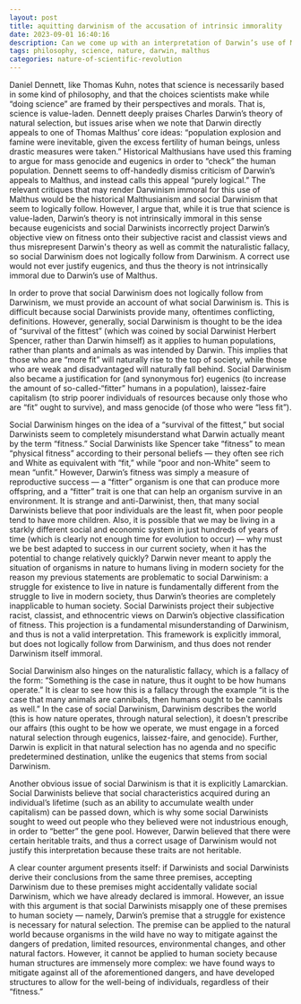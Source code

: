 ```yaml
---
layout: post
title: aquitting darwinism of the accusation of intrinsic immorality
date: 2023-09-01 16:40:16
description: Can we come up with an interpretation of Darwin’s use of Malthus which preserves our understanding of Darwin as true, but saves the theory from being intrinsically immoral?
tags: philosophy, science, nature, darwin, malthus
categories: nature-of-scientific-revolution
---
```


Daniel Dennett, like Thomas Kuhn, notes that science is necessarily based in some kind of philosophy, and that the choices scientists make while “doing science” are framed by their perspectives and morals. That is, science is value-laden. Dennett deeply praises Charles Darwin’s theory of natural selection, but issues arise when we note that Darwin directly appeals to one of Thomas Malthus’ core ideas: “population explosion and famine were inevitable, given the excess fertility of human beings, unless drastic measures were taken.” Historical Malthusians have used this framing to argue for mass genocide and eugenics in order to “check” the human population. Dennett seems to off-handedly dismiss criticism of Darwin’s appeals to Malthus, and instead calls this appeal “purely logical.” The relevant critiques that may render Darwinism immoral for this use of Malthus would be the historical Malthusianism and social Darwinism that seem to logically follow. However, I argue that, while it is true that science is value-laden, Darwin’s theory is not intrinsically immoral in this sense because eugenicists and social Darwinists incorrectly project Darwin’s objective view on fitness onto their subjective racist and classist views and thus misrepresent Darwin's theory as well as commit the naturalistic fallacy, so social Darwinism does not logically follow from Darwinism. A correct use would not ever justify eugenics, and thus the theory is not intrinsically immoral due to Darwin’s use of Malthus. 

In order to prove that social Darwinism does not logically follow from Darwinism, we must provide an account of what social Darwinism is. This is difficult because social Darwinists provide many, oftentimes conflicting, definitions. However, generally, social Darwinism is thought to be the idea of “survival of the fittest” (which was coined by social Darwinist Herbert Spencer, rather than Darwin himself) as it applies to human populations, rather than plants and animals as was intended by Darwin. This implies that those who are “more fit” will naturally rise to the top of society, while those who are weak and disadvantaged will naturally fall behind. Social Darwinism also became a justification for (and synonymous for) eugenics (to increase the amount of so-called-“fitter” humans in a population), laissez-faire capitalism (to strip poorer individuals of resources because only those who are “fit” ought to survive), and mass genocide (of those who were “less fit”). 

Social Darwinism hinges on the idea of a “survival of the fittest,” but social Darwinists seem to completely misunderstand what Darwin actually meant by the term “fitness.” Social Darwinists like Spencer take “fitness” to mean “physical fitness” according to their personal beliefs — they often see rich and White as equivalent with “fit,” while “poor and non-White” seem to mean “unfit.” However, Darwin’s fitness was simply a measure of reproductive success — a “fitter” organism is one that can produce more offspring, and a “fitter” trait is one that can help an organism survive in an environment. It is strange and anti-Darwinist, then, that many social Darwinists believe that poor individuals are the least fit, when poor people tend to have more children. Also, it is possible that we may be living in a starkly different social and economic system in just hundreds of years of time (which is clearly not enough time for evolution to occur) — why must we be best adapted to success in our current society, when it has the potential to change relatively quickly? Darwin never meant to apply the situation of organisms in nature to humans living in modern society for the reason my previous statements are problematic to social Darwinism: a struggle for existence to live in nature is fundamentally different from the struggle to live in modern society, thus Darwin’s theories are completely inapplicable to human society. Social Darwinists project their subjective racist, classist, and ethnocentric views on Darwin’s objective classification of fitness. This projection is a fundamental misunderstanding of Darwinism, and thus is not a valid interpretation. This framework is explicitly immoral, but does not logically follow from Darwinism, and thus does not render Darwinism itself immoral.

Social Darwinism also hinges on the naturalistic fallacy, which is a fallacy of the form: “Something is the case in nature, thus it ought to be how humans operate.” It is clear to see how this is a fallacy through the example “it is the case that many animals are cannibals, then humans ought to be cannibals as well.” In the case of social Darwinism, Darwinism describes the world (this is how nature operates, through natural selection), it doesn't prescribe our affairs (this ought to be how we operate, we must engage in a forced natural selection through eugenics, laissez-faire, and genocide). Further, Darwin is explicit in that natural selection has no agenda and no specific predetermined destination, unlike the eugenics that stems from social Darwinism.

Another obvious issue of social Darwinism is that it is explicitly Lamarckian. Social Darwinists believe that social characteristics acquired during an individual’s lifetime (such as an ability to accumulate wealth under capitalism) can be passed down, which is why some social Darwinists sought to weed out people who they believed were not industrious enough, in order to “better” the gene pool. However, Darwin believed that there were certain heritable traits, and thus a correct usage of Darwinism would not justify this interpretation because these traits are not heritable.

A clear counter argument presents itself: if Darwinists and social Darwinists derive their conclusions from the same three premises, accepting Darwinism due to these premises might accidentally validate social Darwinism, which we have already declared is immoral. However, an issue with this argument is that social Darwinists misapply one of these premises to human society — namely, Darwin’s premise that a struggle for existence is necessary for natural selection. The premise can be applied to the natural world because organisms in the wild have no way to mitigate against the dangers of predation, limited resources, environmental changes, and other natural factors. However, it cannot be applied to human society because human structures are immensely more complex: we have found ways to mitigate against all of the aforementioned dangers, and have developed structures to allow for the well-being of individuals, regardless of their “fitness.” 